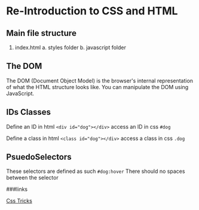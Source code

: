 # Re-Introduction to CSS and HTML


## Main file structure
  1. index.html
    a. styles folder
    b. javascript folder
## The DOM

The DOM (Document Object Model) is the browser's internal representation of what the HTML structure looks like. You can manipulate the DOM using JavaScript.


## IDs Classes 

Define an ID in html `<div id="dog"></div>` 
access an ID in css `#dog`

Define a class in html `<class id="dog"></div>` 
access a class in css `.dog`

## PsuedoSelectors

These selectors are defined as such `#dog:hover`
There should no spaces between the selector

###links 

[Css Tricks](https://css-tricks.com/pseudo-class-selectors/)




